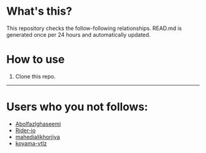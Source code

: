 # What's this?
This repository checks the follow-following relationships.
READ.md is generated once per 24 hours and automatically updated.
# How to use
1. Clone this repo.
 
 --- 
 
 # Users who you not follows: 
  
- [Abolfazlghaseemi](https://github.com/Abolfazlghaseemi/) 
- [Rider-io](https://github.com/Rider-io/) 
- [mahedialikhorjiya](https://github.com/mahedialikhorjiya/) 
- [koyama-vtlz](https://github.com/koyama-vtlz/) 
